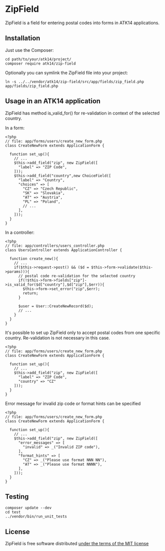 ZipField
========

ZipField is a field for entering postal codes into forms in ATK14 applications.

Installation
------------

Just use the Composer:

    cd path/to/your/atk14/project/
    composer require atk14/zip-field

Optionally you can symlink the ZipField file into your project:

    ln -s ../../vendor/atk14/zip-field/src/app/fields/zip_field.php app/fields/zip_field.php

Usage in an ATK14 application
-----------------------------

ZipField has method is_valid_for() for re-validation in context of the selected country. 

In a form:

    <?php
    // file: app/forms/users/create_new_form.php
    class CreateNewForm extends ApplicationForm {

      function set_up(){
        // ...
        $this->add_field("zip", new ZipField([
          "label" => "ZIP Code",
        ]));
        $this->add_field("country",new ChoiceField([
          "label" => "Country",
          "choices" => [
            "CZ" => "Czech Republic",
            "SK" => "Slovakia",
            "AT" => "Austria",
            "PL" => "Poland",
            // ...
          ],
        ]));
      }
    }

In a controller:

    <?php
    // file: app/controllers/users_controller.php
    class UsersController extends ApplicationController {

      function create_new(){
        // ...
        if($this->request->post() && ($d = $this->form->validate($this->params))){
          // postal code re-validation for the selected country
          if(!$this->form->fields["zip"]->is_valid_for($d["country"],$d["zip"],$err)){
            $this->form->set_error("zip",$err);
            return;
          }

          $user = User::CreateNewRecord($d);
          // ...
        }
      }
    }

It's possible to set up ZipField only to accept postal codes from one specific country. Re-validation is not necessary in this case.

    <?php
    // file: app/forms/users/create_new_form.php
    class CreateNewForm extends ApplicationForm {

      function set_up(){
        // ...
        $this->add_field("zip", new ZipField([
          "label" => "ZIP Code",
          "country" => "CZ"
        ]));
      }
    }

Error message for invalid zip code or format hints can be specified

    <?php
    // file: app/forms/users/create_new_form.php
    class CreateNewForm extends ApplicationForm {

      function set_up(){
        // ...
        $this->add_field("zip", new ZipField([
          "error_messages" => [
            "invalid" => _("Invalid ZIP code"),
          ],
          "format_hints" => [
            "CZ" => _("Please use format NNN NN"),
            "AT" => _("Please use format NNNN"),
          ],
        ]));
      }
    }

Testing
-------

    composer update --dev
    cd test
    ../vendor/bin/run_unit_tests

License
-------

ZipField is free software distributed [under the terms of the MIT license](http://www.opensource.org/licenses/mit-license)

[//]: # ( vim: set ts=2 et: )
